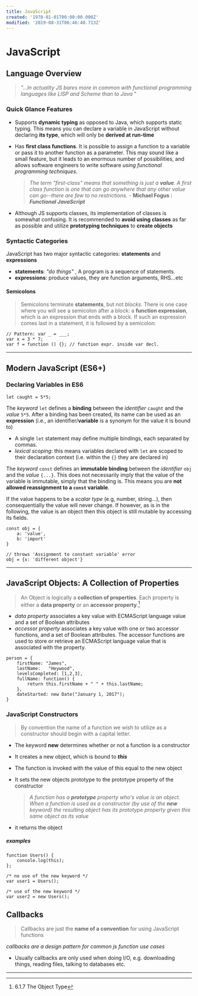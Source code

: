 ```yaml
---
title: JavaScript
created: '1970-01-01T00:00:00.000Z'
modified: '2019-08-31T06:46:40.713Z'
---
```


# **JavaScript**

## Language Overview

> _"...In actuality JS bares more in common with functional programming languages like LISP and Scheme than to Java_ "

### Quick Glance Features

- Supports **dynamic typing** as opposed to Java, which supports static typing. This means you can declare a variable in JavaScript without declaring **its type**, which will only be **derived at run-time**

- Has **first class functions**. It is possible to assign a function to a variable or pass it to another function as a parameter. This may sound like a small feature, but it leads to an enormous number of possibilities, and allows software engineers to write software _using functional programming techniques_.

  > _The term "first-class" means that something is just a **value**. A first class function is one that can go anywhere that any other value can go--there are few to no restrictions._ - **Michael Fogus : _Functional JavaScript_**

- Although JS supports classes, its implementation of classes is somewhat confusing. It is recommended to **avoid using classes** as far as possible and utilize **prototyping techniques** to **create objects**

### Syntactic Categories

JavaScript has two major syntactic categories: **statements** and **expressions**

- **statements**: _"do things"_ , A program is a sequence of statements.
- **expressions**: produce values, they are function arguments, RHS...etc

#### Semicolons

> Semicolons terminate **statements**, but not _blocks_. There is one case where you will see a semicolon after a block: a **function expression**, which is an expression that ends with a block. If such an expression comes last in a statement, it is followed by a semicolon:

```{{javascript}}
// Pattern: var _ = ___;
var x = 3 * 7;
var f = function () {}; // function expr. inside var decl.
```

---

## Modern JavaScript (ES6+)

### Declaring Variables in ES6

```{{javascript}}
let caught = 5*5;
```

The _keyword_ `let` defines a **binding** between the _identifier_ `caught` and the _value_ `5*5`. After a binding has been created, its name can be used as an **expression** (i.e., an identifier/**variable** is a synonym for the value it is bound to)

- A single `let` statement may define multiple bindings, each separated by commas.
- _lexical scoping_: this means variables declared with `let` are scoped to their declaration context (i.e. within the `{}` they are declared in)

The _keyword_ `const` defines an **immutable binding** between the _identifier_ `obj` and the _value_ `{...}`. This does not necessarily imply that the value of the variable is immutable, simply that the binding is. This means you are **not allowed reassignment to a `const` variable**.

If the value happens to be a _scalar type_ (e.g, number, string...), then consequentially the value will never change. If however, as is in the following, the value is an object then this object is still mutable by accessing its fields.

```{{javascript}}
const obj = {
    a: 'value',
    b: 'import'
}

// throws 'Assignment to constant variable' error
obj = {x: 'different object'}
```

---

## JavaScript Objects: A Collection of Properties

> An Object is logically a **collection of properties**. Each property is either a **data property** or an **accessor property**.[^1]

- _data property_ associates a key value with ECMAScript language value and a set of Boolean attributes
- _accessor property_ associates a key value with one or two accessor functions, and a set of Boolean attributes. The accessor functions are used to store or retrieve an ECMAScript language value that is associated with the property.

```{{javascript}}
person = {
    firstName: "James",
    lastName:	"Heywood",
    levelsCompleted: [1,2,3],
    fullName: function() {
        return this.firstName + " " + this.lastName;
    },
    dateStarted: new Date("January 1, 2017");
}
```

### JavaScript Constructors

> By convention the name of a function we wish to utilize as a constructor should begin with a capital letter.

- The keyword **new** determines whether or not a function is a constructor

- It creates a new object, which is bound to **_this_**

- The function is invoked with the value of this equal to the new object

- It sets the new objects prototype to the prototype property of the constructor

  > _A function has a **prototype** property who's value is an object. When a function is used as a constructor (by use of the **new** keyword) the resulting object has its prototype property given this same object as its value_

- it returns the object

##### examples

```{{javascript}}
function Users() {
    console.log(this);
};

/* no use of the new keyword */
var user1 = Users();

/* use of the new keyword */
var user2 = new Users();
```

## Callbacks

> Callbacks are just the **name of a convention** for using JavaScript functions

_callbacks are a design pattern for common js function use cases_

- Usually callbacks are only used when doing I/O, e.g. downloading things, reading files, talking to databases etc.

---

[^1]: 6.1.7 The Object Type
